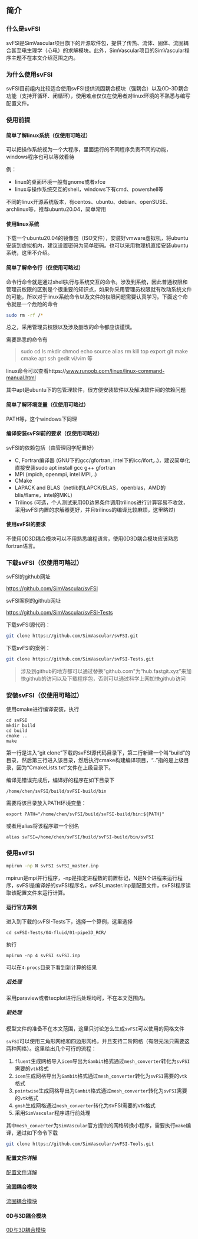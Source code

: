 ## 简介

### 什么是svFSI

svFSI是SimVascular项目旗下的开源软件包，提供了传热、流体、固体、流固耦合甚至电生理学（心电）的求解模块。此外，SimVascular项目的SimVascular程序主题不在本文介绍范围之内。

### 为什么使用svFSI

svFSI目前组内比较适合使用svFSI提供流固耦合模块（强耦合）以及0D-3D耦合功能（支持开循环、闭循环），使用难点仅仅在使用者对linux环境的不熟悉与编写配置文件。

### 使用前提

#### 简单了解linux系统（仅使用可略过）

可以把操作系统视为一个大程序，里面运行的不同程序负责不同的功能，windows程序也可以等效看待

例：

- linux的桌面环境一般有gnome或者xfce
- linux与操作系统交互的shell，windows下有cmd、powershell等

不同的linux开源系统版本，有centos、ubuntu、debian、openSUSE、archlinux等，推荐ubuntu20.04，简单常用

#### 使用linux系统

下载一个ubuntu20.04的镜像包（ISO文件），安装好vmware虚拟机，将ubuntu安装到虚拟机内，建议设置密码为简单密码。也可以采用物理机直接安装ubuntu系统，这里不介绍。

#### 简单了解命令行（仅使用可略过）

命令行命令就是通过shell执行与系统交互的命令。涉及到系统，因此普通权限和管理员权限的区别是个很重要的知识点，如果你采用管理员权限就有改动系统文件的可能，所以对于linux系统命令以及文件的权限问题需要认真学习。下面这个命令就是一个危险的命令

```bash
sudo rm -rf /*
```

总之，采用管理员权限以及涉及删改的命令都应该谨慎。

需要熟悉的命令有

> sudo cd ls mkdir chmod echo source alias rm kill top export git make cmake apt ssh gedit vi/vim 等

linux命令可以查看https://www.runoob.com/linux/linux-command-manual.html

其中apt是ubuntu下的包管理软件，很方便安装软件以及解决软件间的依赖问题

#### 简单了解环境变量（仅使用可略过）

PATH等，这个windows下同理

#### 编译安装svFSI前的要求（仅使用可略过）

svFSI的依赖包括（由管理同学配置好）

- C, Fortran编译器 (GNU下的gcc/gfortran, intel下的icc/ifort,..)，建议简单化直接安装sudo apt install gcc g++ gfortran
- MPI (mpich, openmpi, intel MPI,..)
- CMake
- LAPACK and BLAS（netlib的LAPCK/BLAS，openblas，AMD的blis/flame，intel的MKL）
- Trilinos (可选，个人测试采用0D边界条件调用trilinos进行计算容易不收敛，采用svFSI内置的求解器更好，并且trilinos的编译比较麻烦，这里略过)

#### 使用svFSI的要求

不使用0D3D耦合模块可以不用熟悉编程语言，使用0D3D耦合模块应该熟悉fortran语言。

### 下载svFSI（仅使用可略过）

svFSI的github网址

https://github.com/SimVascular/svFSI

svFSI案例的github网址

https://github.com/SimVascular/svFSI-Tests

下载svFSI源代码：

```bash
git clone https://github.com/SimVascular/svFSI.git
```

下载svFSI的案例：

```bash
git clone https://github.com/SimVascular/svFSI-Tests.git
```

> 涉及到github的地方都可以通过替换"github.com"为“hub.fastgit.xyz”来加快github的访问以及下载程序包，否则可以通过科学上网加快github访问

### 安装svFSI（仅使用可略过）

使用cmake进行编译安装，执行

```
cd svFSI
mkdir build
cd build
cmake ..
make
```

第一行是进入“git clone”下载的svFSI源代码目录下，第二行新建一个叫“build”的目录，然后第三行进入该目录，然后执行cmake构建编译项目，“..”指的是上级目录，因为“CmakeLists.txt”文件在上级目录下。

编译无错误完成后，编译好的程序在如下目录下

```
/home/chen/svFSI/build/svFSI-build/bin
```

需要将该目录放入PATH环境变量：

```
export PATH="/home/chen/svFSI/build/svFSI-build/bin:${PATH}"
```

或者用alias将该程序取一个别名

```
alias svFSI=/home/chen/svFSI/build/svFSI-build/bin/svFSI
```

### 使用svFSI

```bash
mpirun -np N svFSI svFSI_master.inp
```

mpirun是mpi并行程序，-np是指定进程数的前置标记，N是N个进程来运行程序，svFSI是编译好的svFSI程序名，svFSI_master.inp是配置文件，svFSI程序读取该配置文件来运行计算。

#### 运行官方算例

进入到下载的svFSI-Tests下，选择一个算例，这里选择

```
cd svFSI-Tests/04-fluid/01-pipe3D_RCR/
```

执行

```
mpirun -np 4 svFSI svFSI.inp
```

可以在`4-procs`目录下看到新计算的结果

##### 后处理

采用paraview或者tecplot进行后处理均可，不在本文范围内。

##### 前处理

模型文件的准备不在本文范围，这里只讨论怎么生成`svFSI`可以使用的网格文件

`svFSI`可以使用三角形网格和四边形网格，并且支持二阶网格（有限元法只需要这两种网格）。这里给出几个可行的流程：

1. `fluent`生成网格导入`icem`导出为`Gambit`格式通过`mesh_converter`转化为`svFSI`需要的`vtk`格式
2. `icem`生成网格导出为`Gambit`格式通过`mesh_converter`转化为`svFSI`需要的`vtk`格式
3. `pointwise`生成网格导出为`Gambit`格式通过`mesh_converter`转化为`svFSI`需要的`vtk`格式
4. `gmsh`生成网格通过`mesh_converter`转化为svFSI需要的vtk格式
5. 采用`SimVascular`程序进行前处理

其中`mesh_converter`为`SimVascular`官方提供的网格转换小程序，需要执行`make`编译，通过如下命令下载

```bash
git clone https://github.com/SimVascular/svFSI-Tools.git
```

#### 配置文件详解

[配置文件详解](配置文件详解.md)

#### 流固耦合模块

[流固耦合模块](流固耦合模块.md)

#### 0D与3D耦合模块

[0D与3D耦合模块](0D与3D耦合模块.md)

